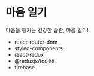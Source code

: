# 마음 일기

마음을 챙기는 건강한 습관, 마음 일기!

- react-router-dom
- styled-components
- react-redux
- @reduxjs/toolkit
- firebase
